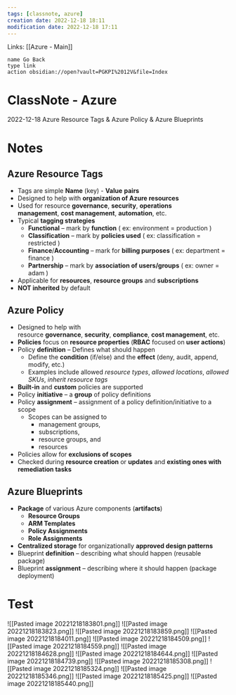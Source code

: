 ```yaml
---
tags: [classnote, azure]
creation date: 2022-12-18 18:11
modification date: 2022-12-18 17:11
---
```


Links: [[Azure - Main]]
```button
name Go Back
type link
action obsidian://open?vault=PGKPI%2012V&file=Index
```
# ClassNote - Azure
2022-12-18
Azure Resource Tags & Azure Policy & Azure Blueprints
# Notes
## Azure Resource Tags

-   Tags are simple **Name** (key) - **Value** **pairs**
-   Designed to help with **organization of Azure resources**
-   Used for resource **governance**, **security**, **operations management**, **cost management**, **automation**, etc.
-   Typical **tagging strategies**
    -   **Functional** – mark by **function** ( ex: environment = production )
    -   **Classification** – mark by **policies used** ( ex: classification = restricted )
    -   **Finance**/**Accounting** – mark for **billing purposes** ( ex: department = finance )
    -   **Partnership** – mark by **association of users/groups** ( ex: owner = adam )
-   Applicable for **resources**, **resource groups** and **subscriptions**
-   **NOT inherited** by default

## Azure Policy

-   Designed to help with resource **governance**, **security**, **compliance**, **cost management**, etc.
-   **Policies** focus on **resource properties** (**RBAC** focused on **user actions**)
-   Policy **definition** – Defines what should happen
    -   Define the **condition** (if/else) and the **effect** (deny, audit, append, modify, etc.)
    -   Examples include allowed _resource types_, _allowed locations_, _allowed SKUs_, _inherit resource tags_
-   **Built-in** and **custom** policies are supported
-   Policy **initiative** – a **group** of policy definitions
-   Policy **assignment** – assignment of a policy definition/initiative to a scope
    -   Scopes can be assigned to
        -   management groups,
        -   subscriptions,
        -   resource groups, and
        -   resources
-   Policies allow for **exclusions of scopes**
-   Checked during **resource creation** or **updates** and **existing ones with remediation tasks**
## Azure Blueprints

-   **Package** of various Azure components (**artifacts**)
    -   **Resource Groups**
    -   **ARM Templates**
    -   **Policy Assignments**
    -   **Role Assignments**
-   **Centralized storage** for organizationally **approved design patterns**
-   Blueprint **definition** – describing what should happen (reusable package)
-   Blueprint **assignment** – describing where it should happen (package deployment)
# Test
![[Pasted image 20221218183801.png]]
![[Pasted image 20221218183823.png]]
![[Pasted image 20221218183859.png]]
![[Pasted image 20221218184011.png]]
![[Pasted image 20221218184509.png]]
![[Pasted image 20221218184559.png]]
![[Pasted image 20221218184628.png]]
![[Pasted image 20221218184644.png]]
![[Pasted image 20221218184739.png]]
![[Pasted image 20221218185308.png]]
![[Pasted image 20221218185324.png]]
![[Pasted image 20221218185346.png]]
![[Pasted image 20221218185425.png]]
![[Pasted image 20221218185440.png]]
